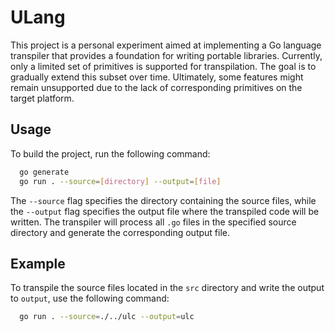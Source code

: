 # ULang

This project is a personal experiment aimed at implementing a Go language transpiler that provides a foundation for writing portable libraries.
Currently, only a limited set of primitives is supported for transpilation. The goal is to gradually extend this subset over time.
Ultimately, some features might remain unsupported due to the lack of corresponding primitives on the target platform.

## Usage

To build the project, run the following command:

```bash
  go generate
  go run . --source=[directory] --output=[file]
```

The `--source` flag specifies the directory containing the source files, while the `--output` flag specifies the output file where the transpiled code will be written.
The transpiler will process all `.go` files in the specified source directory and generate the corresponding output file.

## Example
To transpile the source files located in the `src` directory and write the output to `output`, use the following command:

```bash
  go run . --source=./../ulc --output=ulc
```